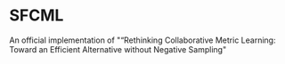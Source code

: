 # SFCML
An official implementation of "“Rethinking Collaborative Metric Learning: Toward an Efficient Alternative without Negative Sampling"
